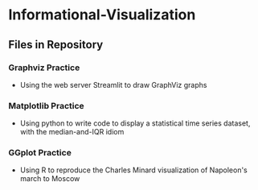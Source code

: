 # Informational-Visualization
## Files in Repository
### Graphviz Practice
- Using the web server Streamlit to draw GraphViz graphs
### Matplotlib Practice
- Using python to write code to display a statistical time series dataset, with the median-and-IQR idiom
### GGplot Practice
- Using R to reproduce the Charles Minard visualization of Napoleon's march to Moscow
